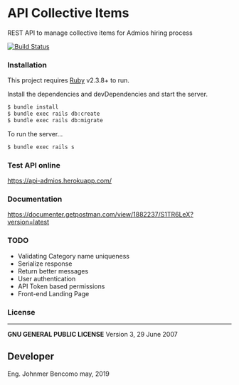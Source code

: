 
# API Collective Items
REST API to manage collective items for Admios hiring process

[![Build Status](https://travis-ci.org/joemccann/dillinger.svg?branch=master)](https://travis-ci.org/joemccann/dillinger)

### Installation

This project requires [Ruby](https://www.ruby-lang.org) v2.3.8+ to run.

Install the dependencies and devDependencies and start the server.

```sh
$ bundle install
$ bundle exec rails db:create
$ bundle exec rails db:migrate
```

To run the server...

```sh
$ bundle exec rails s
```

### Test API online
https://api-admios.herokuapp.com/

### Documentation
https://documenter.getpostman.com/view/1882237/S1TR6LeX?version=latest

### TODO
  * Validating Category name uniqueness
  * Serialize response
  * Return better messages
  * User authentication
  * API Token based permissions
  * Front-end Landing Page

### License
----

**GNU GENERAL PUBLIC LICENSE**
Version 3, 29 June 2007

## Developer
Eng. Johnmer Bencomo
may, 2019
